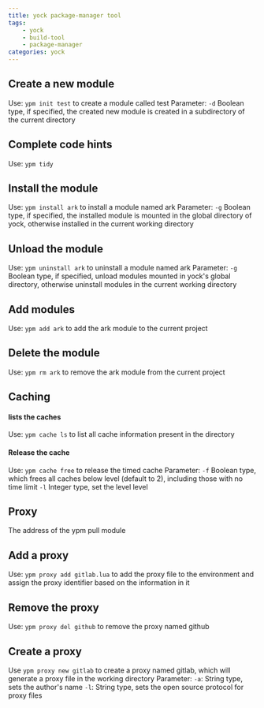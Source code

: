 ```yaml
---
title: yock package-manager tool
tags:
    - yock
    - build-tool
    - package-manager
categories: yock
---
```


## Create a new module

Use: `ypm init test` to create a module called test
Parameter: `-d` Boolean type, if specified, the created new module is created in a subdirectory of the current directory

## Complete code hints

Use: `ypm tidy`

## Install the module

Use: `ypm install ark` to install a module named ark
Parameter: `-g` Boolean type, if specified, the installed module is mounted in the global directory of yock, otherwise installed in the current working directory

## Unload the module

Use: `ypm uninstall ark` to uninstall a module named ark
Parameter: `-g` Boolean type, if specified, unload modules mounted in yock's global directory, otherwise uninstall modules in the current working directory

## Add modules

Use: `ypm add ark` to add the ark module to the current project

## Delete the module

Use: `ypm rm ark` to remove the ark module from the current project

## Caching

#### lists the caches

Use: `ypm cache ls` to list all cache information present in the directory

#### Release the cache

Use: `ypm cache free` to release the timed cache
Parameter: 
`-f` Boolean type, which frees all caches below level (default to 2), including those with no time limit
`-l` Integer type, set the level level

## Proxy

The address of the ypm pull module

## Add a proxy
Use: `ypm proxy add gitlab.lua` to add the proxy file to the environment and assign the proxy identifier based on the information in it

## Remove the proxy
Use: `ypm proxy del github` to remove the proxy named github

## Create a proxy
Use `ypm proxy new gitlab` to create a proxy named gitlab, which will generate a proxy file in the working directory
Parameter: 
`-a`: String type, sets the author's name
`-l`: String type, sets the open source protocol for proxy files
